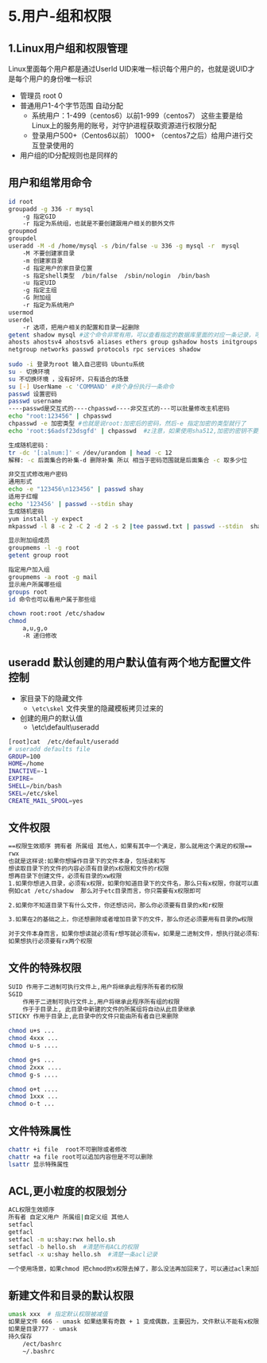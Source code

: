 # 5.用户-组和权限

## 1.Linux用户组和权限管理

Linux里面每个用户都是通过UserId UID来唯一标识每个用户的，也就是说UID才是每个用户的身份唯一标识

* 管理员 root 0
* 普通用户1-4个字节范围 自动分配
    * 系统用户：1-499（centos6）以前1-999（centos7） 这些主要是给Linux上的服务用的账号，对守护进程获取资源进行权限分配
    * 登录用户500+（Centos6以前） 1000+ （centos7之后）给用户进行交互登录使用的
* 用户组的ID分配规则也是同样的


## 用户和组常用命令

```bash
id root
groupadd -g 336 -r mysql
	-g 指定GID
	-r 指定为系统组，也就是不要创建跟用户相关的额外文件
groupmod
groupdel
useradd -M -d /home/mysql -s /bin/false -u 336 -g mysql -r  mysql
	-M 不要创建家目录 
	-m 创建家目录
	-d 指定用户的家目录位置
	-s 指定shell类型  /bin/false  /sbin/nologin  /bin/bash
	-u 指定UID
	-g 指定主组
	-G 附加组
	-r 指定为系统用户
usermod
userdel 
	-r 选项，把用户相关的配置和目录一起删除
getent shadow mysql #这个命令非常有用，可以查看指定的数据库里面的对应一条记录，可以查看的数据库支持一下类型
ahosts ahostsv4 ahostsv6 aliases ethers group gshadow hosts initgroups
netgroup networks passwd protocols rpc services shadow
 
sudo -i 登录为root 输入自己密码 Ubuntu系统
su - 切换环境
su 不切换环境 ，没有好坏，只有适合的场景
su [-] UserName -c 'COMMAND' #换个身份执行一条命令
passwd 设置密码
passwd username
----passwd是交互式的----chpasswd----非交互式的---可以批量修改主机密码
echo "root:123456" | chpasswd
chpasswd -e 加密类型 #也就是说root:加密后的密码，然后-e 指定加密的类型就行了
echo 'root:$6adsf23dsgfd' | chpasswd  #z注意，如果使用sha512,加密的密钥不要用""双引号，里面$会被转义

生成随机密码：
tr -dc '[:alnum:]' < /dev/urandom | head -c 12 
解释: -c 后面集合的补集-d 删除补集 所以 相当于密码范围就是后面集合 -c 取多少位

非交互式修改用户密码
通用形式
echo -e "123456\n123456" | passwd shay
适用于红帽
echo '123456' | passwd --stdin shay
生成随机密码
yum install -y expect
mkpasswd -l 8 -c 2 -C 2 -d 2 -s 2 |tee passwd.txt | passwd --stdin  shay

显示附加组成员
groupmems -l -g root
getent group root

指定用户加入组
groupmems -a root -g mail
显示用户所属哪些组
groups root
id 命令也可以看用户属于那些组

chown root:root /etc/shadow
chmod
	a,u,g,o
	-R 递归修改

```


## useradd 默认创建的用户默认值有两个地方配置文件控制

* 家目录下的隐藏文件
    * `\etc\skel` 文件夹里的隐藏模板拷贝过来的
* 创建的用户的默认值
    * \etc\default\useradd

```bash
[root]cat  /etc/default/useradd 
# useradd defaults file
GROUP=100
HOME=/home
INACTIVE=-1
EXPIRE=
SHELL=/bin/bash
SKEL=/etc/skel
CREATE_MAIL_SPOOL=yes
```

## 文件权限

```bash
==权限生效顺序 拥有者 所属组 其他人，如果有其中一个满足，那么就用这个满足的权限==
rwx 
也就是这样说:如果你想操作目录下的文件本身，包括读和写
想读取目录下的文件的内容必须有目录的x权限和文件的r权限
想再目录下创建文件，必须有目录的xw权限
1.如果你想进入目录，必须有x权限，如果你知道目录下的文件名，那么只有x权限，你就可以直接访问目录下的文件，
例如cat /etc/shadow  那么对于etc目录而言，你只需要有x权限即可

2.如果你不知道目录下有什么文件，你还想访问，那么你必须要有目录的x和r权限

3.如果在2的基础之上，你还想删除或者增加目录下的文件，那么你还必须要用有目录的w权限

对于文件本身而言，如果你想读就必须有r想写就必须有w，如果是二进制文件，想执行就必须有x这个权限，对于脚本文件
如果想执行必须要有rx两个权限

```

## 文件的特殊权限

```bash
SUID 作用于二进制可执行文件上,用户将继承此程序所有者的权限
SGID 
	作用于二进制可执行文件上,用户将继承此程序所有组的权限
	作于于目录上, 此目录中新建的文件的所属组将自动从此目录继承
STICKY 作用于目录上,此目录中的文件只能由所有者自已来删除

chmod u+s ...
chmod 4xxx ...
chmod u-s ....

chmod g+s ...
chmod 2xxx ....
chmod g-s ....

chmod o+t ....
chmod 1xxx ...
chmod o-t ...

```

## 文件特殊属性

```bash
chattr +i file  root不可删除或者修改
chattr +a file root可以追加内容但是不可以删除
lsattr 显示特殊属性
```

## ACL,更小粒度的权限划分

```bash
ACL权限生效顺序
所有者 自定义用户 所属组|自定义组 其他人
setfacl 
getfacl
setfacl -m u:shay:rwx hello.sh
setfacl -b hello.sh  #清楚所有ACL的权限
setfacl -x u:shay hello.sh  #清楚一条acl记录

一个使用场景，如果chmod 把chmod的x权限去掉了，那么没法再加回来了，可以通过acl来加回来执行权限然后再使用chmod修改
```


## 新建文件和目录的默认权限

```bash
umask xxx  # 指定默认权限被减值
如果是文件 666 - umask 如果结果有奇数 + 1 变成偶数，主要因为，文件默认不能有x权限，x是1，所以是奇数一定有x
如果是目录777 - umask 
持久保存
	/ect/bashrc
	~/.bashrc   
```